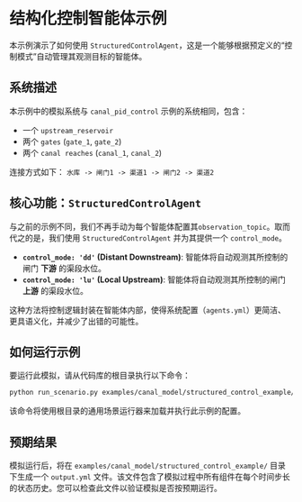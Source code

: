 # 结构化控制智能体示例

本示例演示了如何使用 `StructuredControlAgent`，这是一个能够根据预定义的“控制模式”自动管理其观测目标的智能体。

## 系统描述

本示例中的模拟系统与 `canal_pid_control` 示例的系统相同，包含：
- 一个 `upstream_reservoir`
- 两个 `gates` (`gate_1`, `gate_2`)
- 两个 `canal reaches` (`canal_1`, `canal_2`)

连接方式如下：
`水库 -> 闸门1 -> 渠道1 -> 闸门2 -> 渠道2`

## 核心功能：`StructuredControlAgent`

与之前的示例不同，我们不再手动为每个智能体配置其`observation_topic`。取而代之的是，我们使用 `StructuredControlAgent` 并为其提供一个 `control_mode`。

- **`control_mode: 'dd'` (Distant Downstream)**: 智能体将自动观测其所控制的闸门 **下游** 的渠段水位。
- **`control_mode: 'lu'` (Local Upstream)**: 智能体将自动观测其所控制的闸门 **上游** 的渠段水位。

这种方法将控制逻辑封装在智能体内部，使得系统配置（`agents.yml`）更简洁、更具语义化，并减少了出错的可能性。

## 如何运行示例

要运行此模拟，请从代码库的根目录执行以下命令：

```bash
python run_scenario.py examples/canal_model/structured_control_example/
```

该命令将使用根目录的通用场景运行器来加载并执行此示例的配置。

## 预期结果

模拟运行后，将在 `examples/canal_model/structured_control_example/` 目录下生成一个 `output.yml` 文件。该文件包含了模拟过程中所有组件在每个时间步长的状态历史。您可以检查此文件以验证模拟是否按预期运行。
